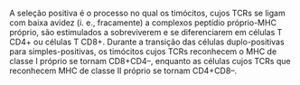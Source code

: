 A seleção positiva é o processo no qual os timócitos, cujos TCRs se ligam com baixa avidez (i. e., fracamente) a complexos peptídio próprio-MHC próprio, são estimulados a sobreviverem e se diferenciarem em células T CD4+ ou células T CD8+.
Durante a transição das células duplo-positivas para simples-positivas, os timócitos cujos TCRs reconhecem o MHC de classe I próprio se tornam CD8+CD4–, enquanto as células cujos TCRs que reconhecem MHC de classe II próprio se tornam CD4+CD8–.